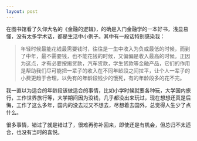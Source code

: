 ```yaml
---
layout: post
---
```


在图书馆看了久仰大名的《金融的逻辑》，的确是入门金融学的一本好书，浅显易懂，没有太多学术话，都是生活中小例子。其中有一段话特别感染我：

> 年轻时候最能花钱最需要钱时，往往是一生中收入为负或最低的时候，而到了中年，最不需要钱，也不能花钱的时候，又偏偏是收入最高的时候。正因为这点，才有必要按揭贷款，汽车贷款，学生贷款等金融产品，它们的作用是帮助我们尽可能把一辈子的收入在不同年龄段之间拉平，让个人一辈子的小费更趋于合理，以免有的年龄段钱少的饿死，有的年龄段多的花不完。

我一直以为适合的年龄段该做适合的事情，比如小学时候就要各种玩，大学国内旅行，工作世界旅行等，大学期间因为没钱，几乎都没出来玩过，现在想想还真是后悔，工作了这么多年，国内的没去过又不想去，尽想着去国外，总觉得人生少了点什么。

很多事情，错过了就是错过了，很难再弥补回来，即使还是有机会，但总归不太适合，也没有当时的喜悦。